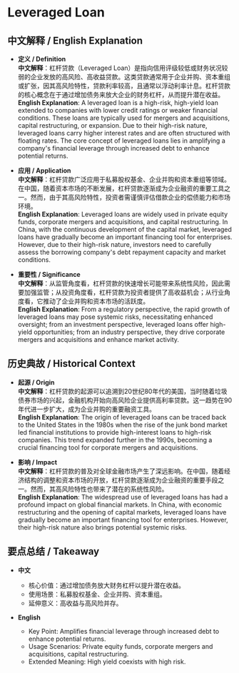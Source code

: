# Leveraged Loan

## 中文解释 / English Explanation

* **定义 / Definition**  
  **中文解释**：杠杆贷款（Leveraged Loan）是指向信用评级较低或财务状况较弱的企业发放的高风险、高收益贷款。这类贷款通常用于企业并购、资本重组或扩张，因其高风险特性，贷款利率较高，且通常以浮动利率计息。杠杆贷款的核心概念在于通过增加债务来放大企业的财务杠杆，从而提升潜在收益。  
  **English Explanation**: A leveraged loan is a high-risk, high-yield loan extended to companies with lower credit ratings or weaker financial conditions. These loans are typically used for mergers and acquisitions, capital restructuring, or expansion. Due to their high-risk nature, leveraged loans carry higher interest rates and are often structured with floating rates. The core concept of leveraged loans lies in amplifying a company's financial leverage through increased debt to enhance potential returns.

* **应用 / Application**  
  **中文解释**：杠杆贷款广泛应用于私募股权基金、企业并购和资本重组等领域。在中国，随着资本市场的不断发展，杠杆贷款逐渐成为企业融资的重要工具之一。然而，由于其高风险特性，投资者需谨慎评估借款企业的偿债能力和市场环境。  
  **English Explanation**: Leveraged loans are widely used in private equity funds, corporate mergers and acquisitions, and capital restructuring. In China, with the continuous development of the capital market, leveraged loans have gradually become an important financing tool for enterprises. However, due to their high-risk nature, investors need to carefully assess the borrowing company's debt repayment capacity and market conditions.

* **重要性 / Significance**  
  **中文解释**：从监管角度看，杠杆贷款的快速增长可能带来系统性风险，因此需要加强监管；从投资角度看，杠杆贷款为投资者提供了高收益机会；从行业角度看，它推动了企业并购和资本市场的活跃度。  
  **English Explanation**: From a regulatory perspective, the rapid growth of leveraged loans may pose systemic risks, necessitating enhanced oversight; from an investment perspective, leveraged loans offer high-yield opportunities; from an industry perspective, they drive corporate mergers and acquisitions and enhance market activity.

## 历史典故 / Historical Context

* **起源 / Origin**  
  **中文解释**：杠杆贷款的起源可以追溯到20世纪80年代的美国，当时随着垃圾债券市场的兴起，金融机构开始向高风险企业提供高利率贷款。这一趋势在90年代进一步扩大，成为企业并购的重要融资工具。  
  **English Explanation**: The origin of leveraged loans can be traced back to the United States in the 1980s when the rise of the junk bond market led financial institutions to provide high-interest loans to high-risk companies. This trend expanded further in the 1990s, becoming a crucial financing tool for corporate mergers and acquisitions.

* **影响 / Impact**  
  **中文解释**：杠杆贷款的普及对全球金融市场产生了深远影响。在中国，随着经济结构的调整和资本市场的开放，杠杆贷款逐渐成为企业融资的重要手段之一。然而，其高风险特性也带来了潜在的系统性风险。  
  **English Explanation**: The widespread use of leveraged loans has had a profound impact on global financial markets. In China, with economic restructuring and the opening of capital markets, leveraged loans have gradually become an important financing tool for enterprises. However, their high-risk nature also brings potential systemic risks.

## 要点总结 / Takeaway

* **中文**  
  - 核心价值：通过增加债务放大财务杠杆以提升潜在收益。
  - 使用场景：私募股权基金、企业并购、资本重组。
  - 延伸意义：高收益与高风险并存。

* **English**  
  - Key Point: Amplifies financial leverage through increased debt to enhance potential returns.
  - Usage Scenarios: Private equity funds, corporate mergers and acquisitions, capital restructuring.
  - Extended Meaning: High yield coexists with high risk.